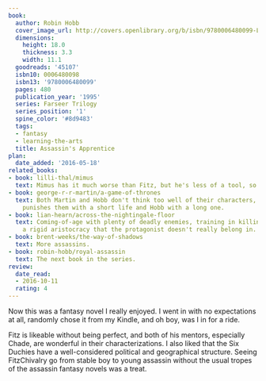 ```yaml
---
book:
  author: Robin Hobb
  cover_image_url: http://covers.openlibrary.org/b/isbn/9780006480099-L.jpg
  dimensions:
    height: 18.0
    thickness: 3.3
    width: 11.1
  goodreads: '45107'
  isbn10: 0006480098
  isbn13: '9780006480099'
  pages: 480
  publication_year: '1995'
  series: Farseer Trilogy
  series_position: '1'
  spine_color: '#8d9483'
  tags:
  - fantasy
  - learning-the-arts
  title: Assassin's Apprentice
plan:
  date_added: '2016-05-18'
related_books:
- book: lilli-thal/mimus
  text: Mimus has it much worse than Fitz, but he's less of a tool, so it evens out.
- book: george-r-r-martin/a-game-of-thrones
  text: Both Martin and Hobb don't think too well of their characters, only Martin
    punishes them with a short life and Hobb with a long one.
- book: lian-hearn/across-the-nightingale-floor
  text: Coming-of-age with plenty of deadly enemies, training in killing, and navigating
    a rigid aristocracy that the protagonist doesn't really belong in.
- book: brent-weeks/the-way-of-shadows
  text: More assassins.
- book: robin-hobb/royal-assassin
  text: The next book in the series.
review:
  date_read:
  - 2016-10-11
  rating: 4
---
```


Now this was a fantasy novel I really enjoyed. I went in with no expectations at all, randomly chose it from my Kindle,
and oh boy, was I in for a ride.

Fitz is likeable without being perfect, and both of his mentors, especially Chade, are wonderful in their
characterizations. I also liked that the Six Duchies have a well-considered political and geographical structure. Seeing
FitzChivalry go from stable boy to young assassin without the usual tropes of the assassin fantasy novels was a treat.
